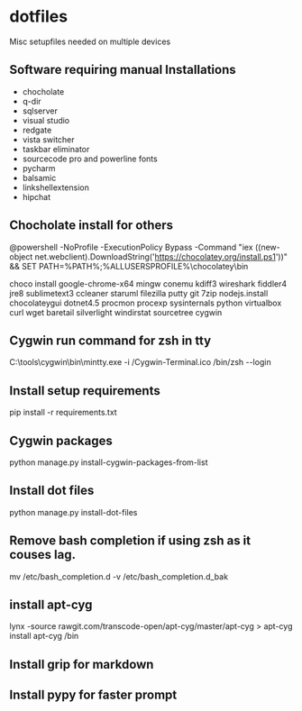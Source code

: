 # dotfiles
Misc setupfiles needed on multiple devices

## Software requiring manual Installations
- chocholate
- q-dir
- sqlserver
- visual studio
- redgate
- vista switcher
- taskbar eliminator
- sourcecode pro and powerline fonts
- pycharm
- balsamic
- linkshellextension
- hipchat

## Chocholate install for others
@powershell -NoProfile -ExecutionPolicy Bypass -Command "iex ((new-object net.webclient).DownloadString('https://chocolatey.org/install.ps1'))" && SET PATH=%PATH%;%ALLUSERSPROFILE%\chocolatey\bin

choco install google-chrome-x64 mingw conemu kdiff3 wireshark fiddler4 jre8 sublimetext3 ccleaner staruml filezilla putty git 7zip nodejs.install chocolateygui dotnet4.5 procmon procexp sysinternals python virtualbox curl wget baretail silverlight windirstat sourcetree cygwin

## Cygwin run command for zsh in tty
C:\tools\cygwin\bin\mintty.exe -i /Cygwin-Terminal.ico /bin/zsh --login

## Install setup requirements
pip install -r requirements.txt

## Cygwin packages
python manage.py install-cygwin-packages-from-list

## Install dot files
python manage.py install-dot-files

## Remove bash completion if using zsh as it couses lag.
mv /etc/bash_completion.d -v /etc/bash_completion.d_bak

## install apt-cyg
lynx -source rawgit.com/transcode-open/apt-cyg/master/apt-cyg > apt-cyg
install apt-cyg /bin

## Install grip for markdown

## Install pypy for faster prompt
